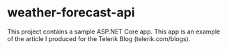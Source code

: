 # weather-forecast-api
This project contains a sample ASP.NET Core app. This app is an example of the article I produced for the Telerik Blog (telerik.com/blogs).
